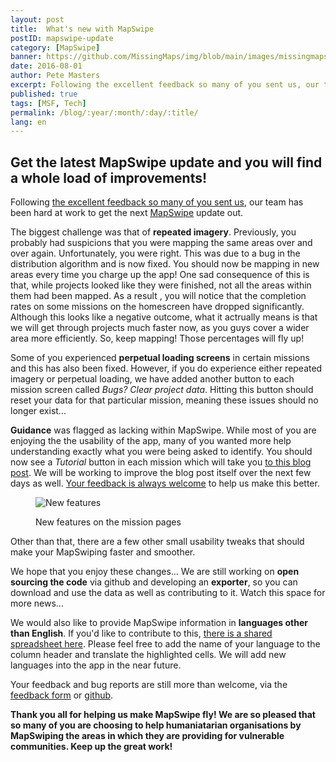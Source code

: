 ```yaml
---
layout: post
title:  What's new with MapSwipe
postID: mapswipe-update
category: [MapSwipe]
banner: https://github.com/MissingMaps/img/blob/main/images/missingmaps-blog_20160714_mapswipe.jpg
date: 2016-08-01
author: Pete Masters
excerpt: Following the excellent feedback so many of you sent us, our team has been hard at work to get the next update out. Get the details, here!
published: true
tags: [MSF, Tech]
permalink: /blog/:year/:month/:day/:title/
lang: en
---
```


## Get the latest MapSwipe update and you will find a whole load of improvements!

Following [the excellent feedback so many of you sent us](http://www.missingmaps.org/blog/2016/07/22/mapswipe-progress-and-feedback/), our team has been hard at work to get the next [MapSwipe](http://mapswipe.org/) update out.

The biggest challenge was that of **repeated imagery**. Previously, you probably had suspicions that you were mapping the same areas over and over again. Unfortunately, you were right. This was due to a bug in the distribution algorithm and is now fixed. You should now be mapping in new areas every time you charge up the app! One sad consequence of this is that, while projects looked like they were finished, not all the areas within them had been mapped. As a result , you will notice that the completion rates on some missions on the homescreen have dropped significantly. Although this looks like a negative outcome, what it actrually means is that we will get through projects much faster now, as you guys cover a wider area more efficiently. So, keep mapping! Those percentages will fly up!

Some of you experienced **perpetual loading screens** in certain missions and this has also been fixed. However, if you do experience either repeated imagery or perpetual loading, we have added another button to each mission screen called *Bugs? Clear project data*. Hitting this button should reset your data for that particular mission, meaning these issues should no longer exist...

**Guidance** was flagged as lacking within MapSwipe. While most of you are enjoying the the usability of the app, many of you wanted more help understanding exactly what you were being asked to identify. You should now see a *Tutorial* button in each mission which will take you [to this blog post](http://www.missingmaps.org/blog/2016/07/18/mapswipetutorial/). We will be working to improve the blog post itself over the next few days as well. [Your feedback is always welcome](https://docs.google.com/forms/d/e/1FAIpQLSe5-LIScH0URlymhTzXAyrbTJUEMmfBvWfBVuW38Zw9PnxPzA/viewform?c=0&w=1) to help us make this better.

<figure>
<img src="https://wiki.openstreetmap.org/w/images/thumb/2/2e/MSSS11.JPG/344px-MSSS11.JPG" alt="New features">
<p class="caption">New features on the mission pages</p>
</figure>

Other than that, there are a few other small usability tweaks that should make your MapSwiping faster and smoother.

We hope that you enjoy these changes... We are still working on **open sourcing the code** via github and developing an **exporter**, so you can download and use the data as well as contributing to it. Watch this space for more news...

We would also like to provide MapSwipe information in **languages other than English**. If you'd like to contribute to this, [there is a shared spreadsheet here](https://docs.google.com/spreadsheets/d/1rWkOUze6GTagZDnKEENdYxGjlOaAC1PUL0AvoHxBSY0/edit?usp=sharing). Please feel free to add the name of your language to the column header and translate the highlighted cells. We will add new languages into the app in the near future. 

Your feedback and bug reports are still more than welcome, via the [feedback form](https://docs.google.com/forms/d/e/1FAIpQLSe5-LIScH0URlymhTzXAyrbTJUEMmfBvWfBVuW38Zw9PnxPzA/viewform?c=0&w=1) or [github](https://github.com/mapswipe/app-feedback/issues). 

**Thank you all for helping us make MapSwipe fly! We are so pleased that so many of you are choosing to help humaniatarian organisations by MapSwiping the areas in which they are providing for vulnerable communities. Keep up the great work!**

